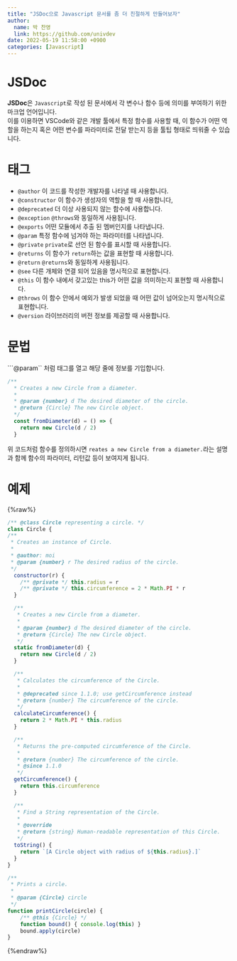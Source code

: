 ```yaml
---
title: "JSDoc으로 Javascript 문서를 좀 더 친절하게 만들어보자"
author:
  name: 박 찬영
  link: https://github.com/univdev
date: 2022-05-19 11:58:00 +0900
categories: [Javascript]
---
```

# JSDoc
**JSDoc**은 ```Javascript```로 작성 된 문서에서 각 변수나 함수 등에 의미를 부여하기 위한 마크업 언어입니다.  
이를 이용하면 VSCode와 같은 개발 툴에서 특정 함수를 사용할 때, 이 함수가 어떤 역할을 하는지 혹은 어떤 변수를 파라미터로 전달 받는지 등을 툴팁 형태로 띄워줄 수 있습니다.
# 태그
- ```@author``` 이 코드를 작성한 개발자를 나타낼 때 사용합니다.
- ```@constructor```	이 함수가 생성자의 역할을 할 때 사용합니다,
- ```@deprecated```	더 이상 사용되지 않는 함수에 사용합니다.
- ```@exception```	```@throws```와 동일하게 사용됩니다.
- ```@exports``` 어떤 모듈에서 추출 된 멤버인지를 나타냅니다.
- ```@param```	특정 함수에 넘겨야 하는 파라미터를 나타냅니다.
- ```@private```	```private```로 선언 된 함수를 표시할 때 사용합니다.
- ```@returns```	이 함수가 ```return```하는 값을 표현할 때 사용합니다.
- ```@return```	```@returns```와 동일하게 사용됩니다.
- ```@see``` 다른 개체와 연결 되어 있음을 명시적으로 표현합니다.
- ```@this```	이 함수 내에서 갖고있는 this가 어떤 값을 의미하는지 표현할 때 사용합니다.
- ```@throws```	이 함수 안에서 예외가 발생 되었을 때 어떤 값이 넘어오는지 명시적으로 표현합니다.
- ```@version``` 라이브러리의 버전 정보를 제공할 때 사용합니다.

# 문법
```@param`` 처럼 태그를 열고 해당 줄에 정보를 기입합니다.  
```javascript
/**
  * Creates a new Circle from a diameter.
  *
  * @param {number} d The desired diameter of the circle.
  * @return {Circle} The new Circle object.
  */
  const fromDiameter(d) = () => {
    return new Circle(d / 2)
  }
```
위 코드처럼 함수를 정의하시면 ```reates a new Circle from a diameter.```라는 설명과 함께 함수의 파라미터, 리턴값 등이 보여지게 됩니다.
# 예제
{%raw%}
```javascript
/** @class Circle representing a circle. */
class Circle {
/**
 * Creates an instance of Circle.
 *
 * @author: moi
 * @param {number} r The desired radius of the circle.
 */
  constructor(r) {
    /** @private */ this.radius = r
    /** @private */ this.circumference = 2 * Math.PI * r
  }

  /**
   * Creates a new Circle from a diameter.
   *
   * @param {number} d The desired diameter of the circle.
   * @return {Circle} The new Circle object.
   */
  static fromDiameter(d) {
    return new Circle(d / 2)
  }

  /**
   * Calculates the circumference of the Circle.
   *
   * @deprecated since 1.1.0; use getCircumference instead
   * @return {number} The circumference of the circle.
   */
  calculateCircumference() {
    return 2 * Math.PI * this.radius
  }

  /**
   * Returns the pre-computed circumference of the Circle.
   *
   * @return {number} The circumference of the circle.
   * @since 1.1.0
   */
  getCircumference() {
    return this.circumference
  }

  /**
   * Find a String representation of the Circle.
   *
   * @override
   * @return {string} Human-readable representation of this Circle.
   */
  toString() {
    return `[A Circle object with radius of ${this.radius}.]`
  }
}

/**
 * Prints a circle.
 *
 * @param {Circle} circle
 */
function printCircle(circle) {
    /** @this {Circle} */
    function bound() { console.log(this) }
    bound.apply(circle)
}
```
{%endraw%}
